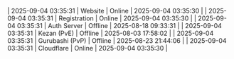 | 2025-09-04 03:35:31 | Website | Online | 2025-09-04 03:35:30 |
| 2025-09-04 03:35:31 | Registration | Online | 2025-09-04 03:35:30 |
| 2025-09-04 03:35:31 | Auth Server | Offline | 2025-08-18 09:33:31 |
| 2025-09-04 03:35:31 | Kezan (PvE) | Offline | 2025-08-03 17:58:02 |
| 2025-09-04 03:35:31 | Gurubashi (PvP) | Offline | 2025-08-23 21:44:06 |
| 2025-09-04 03:35:31 | Cloudflare | Online | 2025-09-04 03:35:30 |
